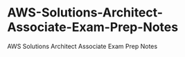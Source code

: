# AWS-Solutions-Architect-Associate-Exam-Prep-Notes
AWS Solutions Architect Associate Exam Prep Notes
